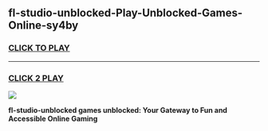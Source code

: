 
## fl-studio-unblocked-Play-Unblocked-Games-Online-sy4by
<h3>
<a href="https://premium76.site?title=fl-studio-unblocked&ref=25A">CLICK TO PLAY</a></h3>
<hr>

<h3>
<a href="https://premium76.site?title=fl-studio-unblocked&ref=25A">CLICK 2 PLAY</a>
  
</h3>

<a href="https://premium76.site?title=fl-studio-unblocked&ref=25A"><img src="https://clearcache.store/games.png"></a>


**fl-studio-unblocked games unblocked: Your Gateway to Fun and Accessible Online Gaming**
